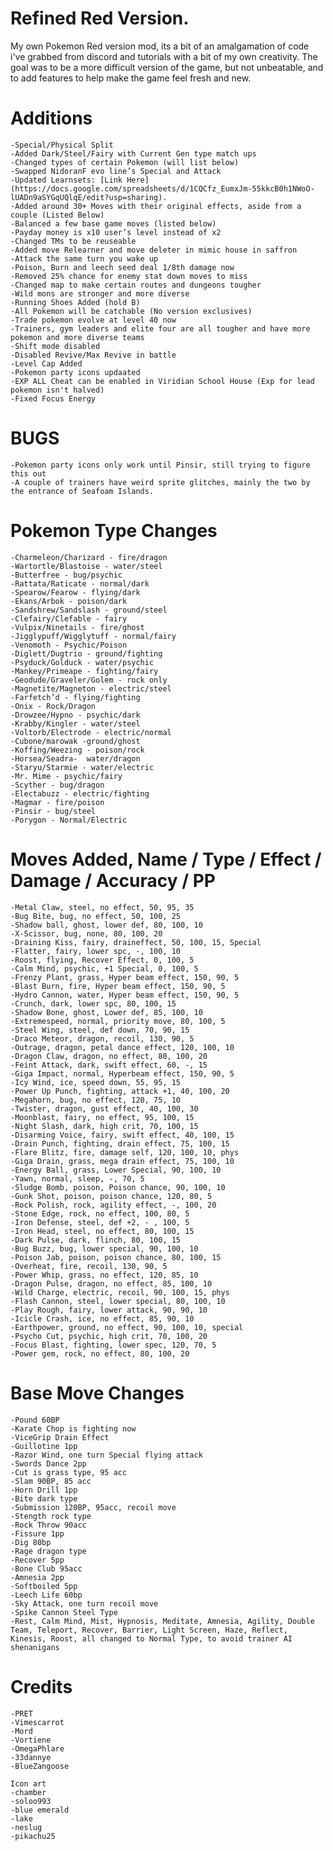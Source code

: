 # Refined Red Version.
My own Pokemon Red version mod, its a bit of an amalgamation of code i've grabbed from discord and tutorials with a bit of my own creativity.  The goal was to be a more difficult version of the game, but not unbeatable, and to add features to help make the game feel fresh and new.

# Additions
	-Special/Physical Split
 	-Added Dark/Steel/Fairy with Current Gen type match ups
	-Changed types of certain Pokemon (will list below)
	-Swapped NidoranF evo line’s Special and Attack
	-Updated Learnsets: [Link Here](https://docs.google.com/spreadsheets/d/1CQCfz_EumxJm-55kkcB0h1NWoO-lUADn9aSYGqUQlqE/edit?usp=sharing).
	-Added around 30+ Moves with their original effects, aside from a couple (Listed Below)
	-Balanced a few base game moves (listed below)
	-Payday money is x10 user’s level instead of x2
	-Changed TMs to be reuseable
	-Added move Relearner and move deleter in mimic house in saffron
	-Attack the same turn you wake up
	-Poison, Burn and leech seed deal 1/8th damage now
	-Removed 25% chance for enemy stat down moves to miss
	-Changed map to make certain routes and dungeons tougher
	-Wild mons are stronger and more diverse
	-Running Shoes Added (hold B)
	-All Pokemon will be catchable (No version exclusives)
	-Trade pokemon evolve at level 40 now
	-Trainers, gym leaders and elite four are all tougher and have more pokemon and more diverse teams
	-Shift mode disabled
	-Disabled Revive/Max Revive in battle
	-Level Cap Added
	-Pokemon party icons updaated
 	-EXP ALL Cheat can be enabled in Viridian School House (Exp for lead pokemon isn't halved)
  	-Fixed Focus Energy

# BUGS
	-Pokemon party icons only work until Pinsir, still trying to figure this out
 	-A couple of trainers have weird sprite glitches, mainly the two by the entrance of Seafoam Islands.
	
# Pokemon Type Changes
	-Charmeleon/Charizard - fire/dragon
	-Wartortle/Blastoise - water/steel
	-Butterfree - bug/psychic
	-Rattata/Raticate - normal/dark
	-Spearow/Fearow - flying/dark
	-Ekans/Arbok - poison/dark
	-Sandshrew/Sandslash - ground/steel
	-Clefairy/Clefable - fairy
	-Vulpix/Ninetails - fire/ghost
	-Jigglypuff/Wigglytuff - normal/fairy
	-Venomoth - Psychic/Poison
	-Diglett/Dugtrio - ground/fighting
	-Psyduck/Golduck - water/psychic
	-Mankey/Primeape - fighting/fairy
	-Geodude/Graveler/Golem - rock only
	-Magnetite/Magneton - electric/steel
	-Farfetch’d - flying/fighting
 	-Onix - Rock/Dragon
	-Drowzee/Hypno - psychic/dark
	-Krabby/Kingler - water/steel
	-Voltorb/Electrode - electric/normal
	-Cubone/marowak -ground/ghost
	-Koffing/Weezing - poison/rock
	-Horsea/Seadra-  water/dragon
	-Staryu/Starmie - water/electric
	-Mr. Mime - psychic/fairy
	-Scyther - bug/dragon
	-Electabuzz - electric/fighting
	-Magmar - fire/poison
	-Pinsir - bug/steel
 	-Porygon - Normal/Electric

# Moves Added, Name / Type / Effect / Damage / Accuracy /  PP 
	-Metal Claw, steel, no effect, 50, 95, 35
	-Bug Bite, bug, no effect, 50, 100, 25
	-Shadow ball, ghost, lower def, 80, 100, 10
	-X-Scissor, bug, none, 80, 100, 20	
	-Draining Kiss, fairy, draineffect, 50, 100, 15, Special
	-Flatter, fairy, lower spc, -, 100, 10
	-Roost, flying, Recover Effect, 0, 100, 5
	-Calm Mind, psychic, +1 Special, 0, 100, 5
	-Frenzy Plant, grass, Hyper beam effect, 150, 90, 5
	-Blast Burn, fire, Hyper beam effect, 150, 90, 5
	-Hydro Cannon, water, Hyper beam effect, 150, 90, 5
	-Crunch, dark, lower spc, 80, 100, 15
	-Shadow Bone, ghost, Lower def, 85, 100, 10
	-Extremespeed, normal, priority move, 80, 100, 5
	-Steel Wing, steel, def down, 70, 90, 15
	-Draco Meteor, dragon, recoil, 130, 90, 5
	-Outrage, dragon, petal dance effect, 120, 100, 10
	-Dragon Claw, dragon, no effect, 80, 100, 20
	-Feint Attack, dark, swift effect, 60, -, 15 
	-Giga Impact, normal, Hyperbeam effect, 150, 90, 5
	-Icy Wind, ice, speed down, 55, 95, 15
	-Power Up Punch, fighting, attack +1, 40, 100, 20
	-Megahorn, bug, no effect, 120, 75, 10
	-Twister, dragon, gust effect, 40, 100, 30
	-Moonblast, fairy, no effect, 95, 100, 15
	-Night Slash, dark, high crit, 70, 100, 15
	-Disarming Voice, fairy, swift effect, 40, 100, 15
	-Drain Punch, fighting, drain effect, 75, 100, 15
	-Flare Blitz, fire, damage self, 120, 100, 10, phys
	-Giga Drain, grass, mega drain effect, 75, 100, 10
	-Energy Ball, grass, Lower Special, 90, 100, 10
	-Yawn, normal, sleep, -, 70, 5
	-Sludge Bomb, poison, Poison chance, 90, 100, 10
	-Gunk Shot, poison, poison chance, 120, 80, 5
	-Rock Polish, rock, agility effect, -, 100, 20
	-Stone Edge, rock, no effect, 100, 80, 5
	-Iron Defense, steel, def +2, - , 100, 5
	-Iron Head, steel, no effect, 80, 100, 15
	-Dark Pulse, dark, flinch, 80, 100, 15
	-Bug Buzz, bug, lower special, 90, 100, 10
	-Poison Jab, poison, poison chance, 80, 100, 15
	-Overheat, fire, recoil, 130, 90, 5
	-Power Whip, grass, no effect, 120, 85, 10
	-Dragon Pulse, dragon, no effect, 85, 100, 10
	-Wild Charge, electric, recoil, 90, 100, 15, phys
	-Flash Cannon, steel, lower special, 80, 100, 10
	-Play Rough, fairy, lower attack, 90, 90, 10
	-Icicle Crash, ice, no effect, 85, 90, 10
	-Earthpower, ground, no effect, 90, 100, 10, special
	-Psycho Cut, psychic, high crit, 70, 100, 20
	-Focus Blast, fighting, lower spec, 120, 70, 5
	-Power gem, rock, no effect, 80, 100, 20

# Base Move Changes
	-Pound 60BP
	-Karate Chop is fighting now
	-ViceGrip Drain Effect
	-Guillotine 1pp
	-Razor Wind, one turn Special flying attack
	-Swords Dance 2pp
	-Cut is grass type, 95 acc
	-Slam 90BP, 85 acc
	-Horn Drill 1pp
	-Bite dark type
	-Submission 120BP, 95acc, recoil move
	-Stength rock type
	-Rock Throw 90acc
	-Fissure 1pp
	-Dig 80bp
	-Rage dragon type
	-Recover 5pp
	-Bone Club 95acc
	-Amnesia 2pp
	-Softboiled 5pp
	-Leech Life 60bp
	-Sky Attack, one turn recoil move
 	-Spike Cannon Steel Type
  	-Rest, Calm Mind, Mist, Hypnosis, Meditate, Amnesia, Agility, Double Team, Teleport, Recover, Barrier, Light Screen, Haze, Reflect, Kinesis, Roost, all changed to Normal Type, to avoid trainer AI shenanigans
	
# Credits
	-PRET
	-Vimescarrot
	-Mord
	-Vortiene
	-OmegaPhlare
	-33dannye 
 	-BlueZangoose

	Icon art
	-chamber
	-soloo993
	-blue emerald
	-lake
	-neslug
	-pikachu25
	
